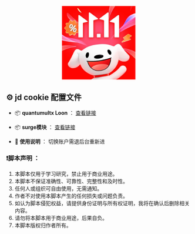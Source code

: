 <div align="center">
<img src="https://raw.githubusercontent.com/Lxi0707/Scripts/refs/heads/main/jd.png" width="200">
</div>

## ⚙️ jd cookie 配置文件
-  📦 **quantumultx Loon** ： [查看链接](https://raw.githubusercontent.com/Lxi0707/Scripts/refs/heads/X/pt_key.js)
-  📦 **surge模块** ： [查看链接](https://raw.githubusercontent.com/Lxi0707/Scripts/refs/heads/X/pt_key.sgmodul)

-  📢 **使用说明** ： 切换账户需退后台重新进


### ❗️**脚本声明** ： 
 1. 本脚本仅用于学习研究，禁止用于商业用途。
 2. 本脚本不保证准确性、可靠性、完整性和及时性。
 3. 任何人或组织可自由使用，无需通知。
 4. 作者不对使用本脚本产生的任何损失或问题负责。
 5. 如认为脚本侵犯权益，请提供身份证明与所有权证明，我将在确认后删除相关内容。
 6. 请勿将本脚本用于商业用途，后果自负。
 7. 本脚本版权归作者所有。
